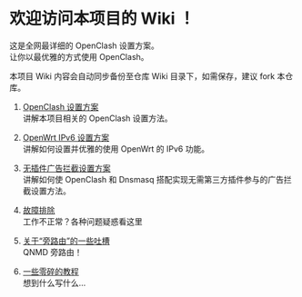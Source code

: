 # 欢迎访问本项目的 Wiki ！  
这是全网最详细的 OpenClash 设置方案。  
让你以最优雅的方式使用 OpenClash。

本项目 Wiki 内容会自动同步备份至仓库 Wiki 目录下，如需保存，建议 fork 本仓库。

1. [OpenClash 设置方案](./wiki/1.OpenClash-设置方案.md)  
讲解本项目相关的 OpenClash 设置方法。  

2. [OpenWrt IPv6 设置方案](./wiki/2.OpenWrt-IPv6-设置方案.md)  
讲解如何设置并优雅的使用 OpenWrt 的 IPv6 功能。  

3. [无插件广告拦截设置方案](./wiki/3.无插件广告拦截功能设置方案.md)  
讲解如何使 OpenClash 和 Dnsmasq 搭配实现无需第三方插件参与的广告拦截设置方法。  

4. [故障排除](./wiki/4.故障排除.md)  
工作不正常？各种问题疑惑看这里

5. [关于“旁路由”的一些吐槽](./wiki/5.关于“旁路由”的一些吐槽.md)  
QNMD 旁路由！  

6. [一些零碎的教程](./wiki/6.一些零碎的教程.md)  
想到什么写什么…